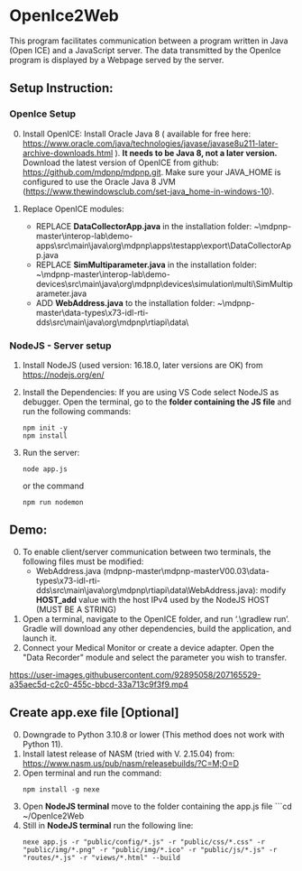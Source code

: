 # OpenIce2Web

This program facilitates communication between a program written in Java (Open ICE) and a JavaScript server.
The data transmitted by the OpenIce program is displayed by a Webpage served by the server.

## Setup Instruction:


### OpenIce Setup
0. Install OpenICE: 
   Install Oracle Java 8 ( available for free here: https://www.oracle.com/java/technologies/javase/javase8u211-later-archive-downloads.html ). **It needs to be Java      8, not a later version.**
   Download the latest version of OpenICE from github: https://github.com/mdpnp/mdpnp.git.
   Make sure your JAVA_HOME is configured to use the Oracle Java 8 JVM (https://www.thewindowsclub.com/set-java_home-in-windows-10).

1. Replace OpenICE modules:
    - REPLACE **DataCollectorApp.java** in the installation folder: ~\mdpnp-master\interop-lab\demo-apps\src\main\java\org\mdpnp\apps\testapp\export\DataCollectorApp.java
    - REPLACE **SimMultiparameter.java** in the installation folder: ~\mdpnp-master\interop-lab\demo-devices\src\main\java\org\mdpnp\devices\simulation\multi\SimMultiparameter.java
    - ADD **WebAddress.java** to the installation folder: ~\mdpnp-master\data-types\x73-idl-rti-dds\src\main\java\org\mdpnp\rtiapi\data\

   
### NodeJS - Server setup

1. Install NodeJS (used version: 16.18.0, later versions are OK) from https://nodejs.org/en/
2. Install the Dependencies:
   If you are using VS Code select NodeJS as debugger. Open the terminal, go to the **folder containing the JS file** and run the following commands:
    ```
    npm init -y
    npm install
    ```
    <!--
    If it does not work run this ==> but npm install should do the trick!!
    npm install ws 
    npm install http 
    npm install express
    npm install socket.io
    npm install ejs
    npm install path
    
    -->

3. Run the server:
    ```
    node app.js
    ```
    or the command
    ```
    npm run nodemon
    ```


## Demo:
0. To enable client/server communication between two terminals, the following files must be modified:
    - WebAddress.java (mdpnp-master\mdpnp-masterV00.03\data-types\x73-idl-rti-dds\src\main\java\org\mdpnp\rtiapi\data\WebAddress.java): modify **HOST_add** value with the host IPv4 used by the NodeJS HOST (MUST BE A STRING)
1. Open a terminal, navigate to the OpenICE folder, and run ‘.\gradlew run’. Gradle will download any other dependencies, build the application, and launch it.
2. Connect your Medical Monitor or create a device adapter. Open the "Data Recorder" module and select the parameter you wish to transfer.



https://user-images.githubusercontent.com/92895058/207165529-a35aec5d-c2c0-455c-bbcd-33a713c9f3f9.mp4


## Create app.exe file [Optional]
0. Downgrade to Python 3.10.8 or lower (This method does not work with Python 11).
1. Install latest release of NASM (tried with V. 2.15.04) from: https://www.nasm.us/pub/nasm/releasebuilds/?C=M;O=D
2. Open terminal and run the command:
    ```
    npm install -g nexe
    ```
3. Open **NodeJS terminal** move to the folder containing the app.js file ```cd ~/OpenIce2Web
4. Still in **NodeJS terminal** run the following line:
    ```
    nexe app.js -r "public/config/*.js" -r "public/css/*.css" -r "public/img/*.png" -r "public/img/*.ico" -r "public/js/*.js" -r "routes/*.js" -r "views/*.html" --build
    ```
